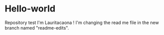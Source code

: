 # Hello-world
Repository test
I'm Lauritacaona ! I'm changing the read me file in the new branch named "readme-edits".
